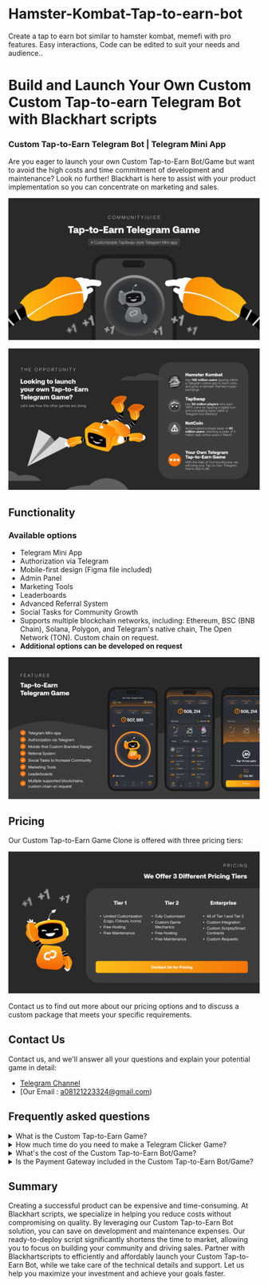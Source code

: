 # Hamster-Kombat-Tap-to-earn-bot
Create a tap to earn bot similar to hamster kombat, memefi with pro features. Easy interactions, Code can be edited to suit your needs and audience..
# Build and Launch Your Own Custom Custom Tap-to-earn Telegram Bot with Blackhart scripts

### Custom Tap-to-Earn Telegram Bot | Telegram Mini App

Are you eager to launch your own Custom Tap-to-Earn Bot/Game but want to avoid the high costs and time commitment of development and maintenance? Look no further! Blackhart is here to assist with your product implementation so you can concentrate on marketing and sales.

![Custom Tap-to-Earn Bot GitHub Image](/tapswap.jpg "White Label TapSwap | GitHub")

![Telegram Custom Tap-to-Earn Games GitHub Image](/2.jpg "Telegram Custom Tap-to-Earn Games | GitHub")

## Functionality
### Available options
- Telegram Mini App
- Authorization via Telegram
- Mobile-first design (Figma file included)
- Admin Panel
- Marketing Tools
- Leaderboards
- Advanced Referral System
- Social Tasks for Community Growth
- Supports multiple blockchain networks, including: Ethereum, BSC (BNB Chain), Solana, Polygon, and Telegram's native chain, The Open Network (TON). Custom chain on request.
- <b>Additional options can be developed on request</b>

![Telegram Custom Tap-to-Earn Sample Mockup](/3.jpg "Telegram Custom Tap-to-Earn Game Mockup | GitHub")



## Pricing
Our  Custom Tap-to-Earn Game Clone is offered with three pricing tiers:

[![Blackhart Special Offers](/5.jpg)](a08121223324@gmail.com)

Contact us to find out more about our pricing options and to discuss a custom package that meets your specific requirements.

## Contact Us

Contact us, and we'll answer all your questions and explain your potential game in detail:

- <a href="https://t.me/blackhartscripts" target="_blank">Telegram Channel</a>
- [Our Email : a08121223324@gmail.com)

## Frequently asked questions

<details>
  <summary>What is the Custom Tap-to-Earn Game?</summary>
  <p>The Custom Tap-to-Earn bot/Game is a comprehensive package for a Telegram clicker game with marketing mechanics, designed to minimize the cost of building a Web3 community.</p> 
  <p>Examples are games like TapSwap, NotCoin & Hamster Kombat games.</p> 
</details>

<details>
  <summary>How much time do you need to make a Telegram Clicker Game?</summary>
  <p>Since this is a whitelabel solution, development and launch take less time than building from scratch. You’ll have a ready-made solution in less than a month.</p>
</details>

<details>
  <summary>What's the cost of the Custom Tap-to-Earn Bot/Game?</summary>
  <p>Our Custom Tap-to-Earn Bot/Game is offered with three pricing tiers:</p> 
  <ul>
      <li>Tier 1 - We will use the same UI/UX Design and format as our whitelabel model but using your brand elements such as typography, logos, and colours. Free hosting, free maintenance</li>
      <li>Tier 2 - This tier involves a full design of the interface. If you have a custom game mechanics you want to implement, this would be the right option for you. This also comes with free hosting and free maintenance</li>
      <li>Enterprise - If you need a custom integration, custom game mechanics, custom scripts, you want to add this option is for you.</li>  
  </ul>
  <p>Contact Us for the exact pricing for each tier.</p> 
</details>

<details>
  <summary>Is the Payment Gateway included in the Custom Tap-to-Earn Bot/Game?</summary>
  <p>No, as this feature requires a license. If you have the necessary license, we can integrate the payment gateway for an additional fee.</p>
</details>

## Summary

Creating a successful product can be expensive and time-consuming. At Blackhart scripts, we specialize in helping you reduce costs without compromising on quality. By leveraging our Custom Tap-to-Earn Bot solution, you can save on development and maintenance expenses. Our ready-to-deploy script significantly shortens the time to market, allowing you to focus on building your community and driving sales. Partner with Blackhartscripts to efficiently and affordably launch your Custom Tap-to-Earn Bot, while we take care of the technical details and support. Let us help you maximize your investment and achieve your goals faster.
